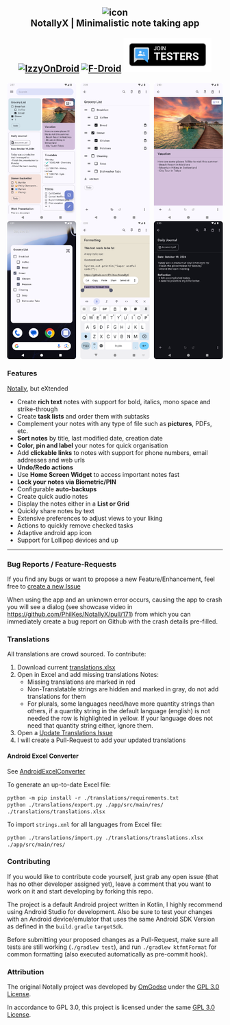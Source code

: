 <h2 align="center">
    <img src="fastlane/metadata/android/en-US/images/icon.png" alt="icon" width="90"/>
    <br />
    <b>NotallyX | Minimalistic note taking app</b>
    <p>
        <center>
            <a href="https://f-droid.org/en/packages/com.philkes.notallyx"><img alt='IzzyOnDroid' height='80' src='https://fdroid.gitlab.io/artwork/badge/get-it-on.png' /></a>
            <a href="https://apt.izzysoft.de/fdroid/index/apk/com.philkes.notallyx"><img alt='F-Droid' height='80' src='https://gitlab.com/IzzyOnDroid/repo/-/raw/master/assets/IzzyOnDroid.png' /></a>
            <a href="https://github.com/PhilKes/NotallyX/issues/120"><img alt="JoinTesters" height="80" src="fastlane/join-testers.png" /></a>
        </center>
    </p>
</h2>

<div style="display: flex; justify-content: space-between; width: 100%;">
  <img src="fastlane/metadata/android/en-US/images/phoneScreenshots/1.png" alt="Image 6" style="width: 32%;"/>
  <img src="fastlane/metadata/android/en-US/images/phoneScreenshots/2.png" alt="Image 2" style="width: 32%;"/>
  <img src="fastlane/metadata/android/en-US/images/phoneScreenshots/3.png" alt="Image 3" style="width: 32%;"/>
</div>

<div style="display: flex; justify-content: space-between; width: 100%;">
  <img src="fastlane/metadata/android/en-US/images/phoneScreenshots/4.png" alt="Image 4" style="width: 32%;"/>
  <img src="fastlane/metadata/android/en-US/images/phoneScreenshots/5.png" alt="Image 5" style="width: 32%;"/>
  <img src="fastlane/metadata/android/en-US/images/phoneScreenshots/7.png" alt="Image 7" style="width: 32%;"/>
</div>

### Features
[Notally](https://github.com/OmGodse/Notally), but eXtended

* Create **rich text** notes with support for bold, italics, mono space and strike-through
* Create **task lists** and order them with subtasks
* Complement your notes with any type of file such as **pictures**, PDFs, etc.
* **Sort notes** by title, last modified date, creation date
* **Color, pin and label** your notes for quick organisation
* Add **clickable links** to notes with support for phone numbers, email addresses and web urls
* **Undo/Redo actions**
* Use **Home Screen Widget** to access important notes fast
* **Lock your notes via Biometric/PIN**
* Configurable **auto-backups**
* Create quick audio notes
* Display the notes either in a **List or Grid**
* Quickly share notes by text
* Extensive preferences to adjust views to your liking
* Actions to quickly remove checked tasks
* Adaptive android app icon
* Support for Lollipop devices and up

---

### Bug Reports / Feature-Requests
If you find any bugs or want to propose a new Feature/Enhancement, feel free to [create a new Issue](https://github.com/PhilKes/NotallyX/issues/new/choose)

When using the app and an unknown error occurs, causing the app to crash you will see a dialog (see showcase video in https://github.com/PhilKes/NotallyX/pull/171) from which you can immediately create a bug report on Github with the crash details pre-filled.

### Translations
All translations are crowd sourced.
To contribute:
1. Download current [translations.xlsx](https://github.com/PhilKes/NotallyX/raw/refs/heads/main/translations/translations.xlsx)
2. Open in Excel and add missing translations
   Notes:
   - Missing translations are marked in red
   - Non-Translatable strings are hidden and marked in gray, do not add translations for them
   - For plurals, some languages need/have more quantity strings than others, if a quantity string in the default language (english) is not needed the row is highlighted in yellow. If your language does not need that quantity string either, ignore them.
3. Open a [Update Translations Issue](https://github.com/PhilKes/NotallyX/issues/new?template=translation.md)
4. I will create a Pull-Request to add your updated translations

#### Android Excel Converter

See [AndroidExcelConverter](https://github.com/PhilKes/AndroidExcelConverter)

To generate an up-to-date Excel file:
```shell
python -m pip install -r ./translations/requirements.txt
python ./translations/export.py ./app/src/main/res/ ./translations/translations.xlsx
```

To import `strings.xml` for all languages from Excel file:
```shell
python ./translations/import.py ./translations/translations.xlsx ./app/src/main/res/
```

### Contributing

If you would like to contribute code yourself, just grab any open issue (that has no other developer assigned yet), leave a comment that you want to work on it and start developing by forking this repo.

The project is a default Android project written in Kotlin, I highly recommend using Android Studio for development. Also be sure to test your changes with an Android device/emulator that uses the same Android SDK Version as defined in the `build.gradle` `targetSdk`.

Before submitting your proposed changes as a Pull-Request, make sure all tests are still working (`./gradlew test`), and run `./gradlew ktfmtFormat` for common formatting (also executed automatically as pre-commit hook).

### Attribution
The original Notally project was developed by [OmGodse](https://github.com/OmGodse) under the [GPL 3.0 License](https://github.com/OmGodse/Notally/blob/master/LICENSE.md).

In accordance to GPL 3.0, this project is licensed under the same [GPL 3.0 License](https://github.com/PhilKes/NotallyX/blob/master/LICENSE.md).
